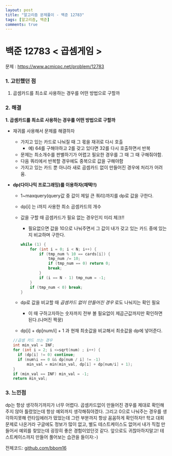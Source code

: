 ```yaml
---
layout: post
title: "알고리즘 문제풀이 - 백준 12783"
tags: [알고리즘, 백준]
comments: true
---
```


# 백준 12783 < 곱셈게임 >

문제 : <https://www.acmicpc.net/problem/12783>

### 1. 고민했던 점

1. 곱셈카드를 최소로 사용하는 경우를 어떤 방법으로 구할까



### 2. 해결

**1.  곱셈카드를 최소로 사용하는 경우를 어떤 방법으로 구할까**

- 재귀를 사용해서 문제를 해결하자

  - 가지고 있는 카드로 나눠질 때 그 몫을 재귀로 다시 호출
    - 예) 64를 구해야하고 2를 갖고 있다면 32를 다시 호출하면서 반복
  - 문제는 최소개수를 판별하기가 어렵고 필요한 경우를 그 때 그 때 구해줘야함.
  - 다음 쿼리에서 반복할 경우에도 중복으로 값을 구해야함 
  - 가지고 있는 카드 뿐 아니라 새로 곱셈카드 없이 만들어진 경우에 처리가 어려움.

- **dp(다이나믹 프로그래밍)를 이용하자(채택!!)**

  - 1~maxquery(query값 중 값이 제일 큰 쿼리)까지를 dp로 값을 구한다.

  - dp[i] 는 i까지 사용한 최소 곱셈카드의 개수

  - 값을 구할 때 곱셈카드가 필요 없는 경우인지 미리 체크!! 

    - 필요없으면 값을 10으로 나눠주면서 그 값이 내가 갖고 있는 카드 중에 있는지 비교하며 구한다.

    ```c++
    while (1) {
    	for (int i = 0; i < N; i++) {
    		if (tmp_num % 10 == cards[i]) {
    			tmp_num /= 10;
    			if (tmp_num == 0) return 0;
    			break;
    		}
    		if (i == N - 1) tmp_num = -1;
    	}
    	if (tmp_num < 0) break;
    }
    ```

    

  - dp로 값을 비교할 때 *곱셈카드 없이 만들어진 경우* 로도 나눠지는 확인 필요

    - 이 때 구하고자하는 숫자까지 전부 볼 필요없이 제곱근값까지만 확인하면 된다.(나머진 짝꿍)

  - dp[i]  + dp[num/i] + 1 과 현재 최솟값을 비교해서 최솟값을 dp에 넣어준다.

  ```c++
  //곱셈 카드 쓰는 경우 
  int min_val = INF;
  for (int i = 2; i <=sqrt(num) ; i++) {
  	if (dp[i] != 0) continue;
  	if (num%i == 0 && dp[num / i] != -1)
  		min_val = min(min_val, dp[i] + dp[num/i] + 1);	
  }
  if (min_val == INF) min_val = -1;
  return min_val;
  ```



### 3. 느낀점

dp는 항상 생각하기까지가 너무 어렵다. 곱셈카드없이 만들어진 경우를 제대로 확인해주지 않아 틀렸었는데 항상 예외까지 생각해줘야겠다. 그리고 0으로 나눠주는 경우를 생각하지못해 런타임에러가 떴었는데 그런 부분까지 항상 꼼꼼하게 확인하자!! 학교 대회문제로 나온거라 구글에도 정보가 많이 없고, 별도 테스트케이스도 없어서 내가 직접 만들어서 예외를 찾았는데 굉장히 좋은 경험이었던것 같다. 앞으로도 귀찮아하지말고! 테스트케이스까지 만들어 풀어보는 습관을 들이자:-)

전체코드:  [github.com/bbom16](https://github.com/bbom16/study_algorithm/blob/master/algorithm_2019_cplus/algorithm_2019_cplus/b12783.cpp)

